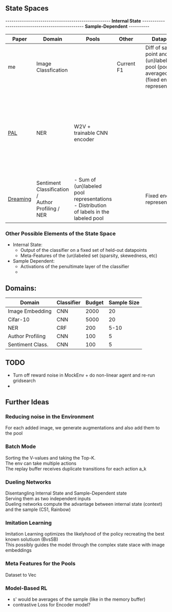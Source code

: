 ## State Spaces
--------------------------------------------------- **Internal State** ------------------------------------------------- **Sample-Dependent** ----------

| Paper                                             | Domain                                                    | Pools                                                                                      | Other      |     | Datapoint                                                                                      | Classifier                                                                                             | Prediction                              |
|---------------------------------------------------|-----------------------------------------------------------|--------------------------------------------------------------------------------------------|------------|-----|------------------------------------------------------------------------------------------------|--------------------------------------------------------------------------------------------------------|-----------------------------------------|
| me                                                | Image Classfication                                       |                                                                                            | Current F1 |     | Diff of sampled point and (un)labeled pool (pools are averaged) (fixed encoder representation) |                                                                                                        | BvsSB, Entropy, <br>Histogram of output |
| [PAL](https://arxiv.org/pdf/1708.02383.pdf)       | NER                                                       | W2V + trainable CNN encoder                                                                |            |     |                                                                                                | Probability of the most probable label sequence <br> under the model (Found with a CRF + Viterbi Alg.) | Unsorted output of the model            |
| [Dreaming](https://aclanthology.org/P19-1401.pdf) | Sentiment Classification /<br> Author Profiling /<br> NER | - Sum of (un)labeled pool representations <br>- Distribution of labels in the labeled pool |            |     | Fixed encoder representation                                                             |                                                                                                        | Unsorted output of the model            |

### Other Possible Elements of the State Space
- Internal State:
  - Output of the classifier on a fixed set of held-out datapoints
  - Meta-Features of the (un)labeled set (sparsity, skewedness, etc)
- Sample Dependent:
  - Activations of the penultimate layer of the classifier
  - 

## Domains:
| Domain           | Classifier | Budget | Sample Size |
|------------------|------------|--------|-------------|
| Image Embedding  | CNN        | 2000   | 20          |
| Cifar-10         | CNN        | 5000   | 20          |
| NER              | CRF        | 200    | 5-10        |
| Author Profiling | CNN        | 100    | 5           |
| Sentiment Class. | CNN        | 100    | 5           |

## TODO
- Turn off reward noise in MockEnv + do non-linear agent and re-run gridsearch
- 

## Further Ideas
### Reducing noise in the Environment
For each added image, we generate augmentations and also add them to the pool <br>

### Batch Mode
Sorting the V-values and taking the Top-K. <br>
The env can take multiple actions <br>
The replay buffer receives duplicate transitions for each action a_k

### Dueling Networks
Disentangling Internal State and Sample-Dependent state <br>
Serving them as two independent inputs <br>
Dueling networks compute the advantage between internal state (context) and the sample (C51, Rainbow)

### Imitation Learning
Imitation Learning optimizes the likelyhood of the policy recreating the best known solutiuon (BvsSB) <br>
This possibly guides the model through the complex state stace with image embeddings

### Meta Features for the Pools
Dataset to Vec

### Model-Based RL
- s' would be averages of the sample (like in the memory buffer)
- contrastive Loss for Encoder model?